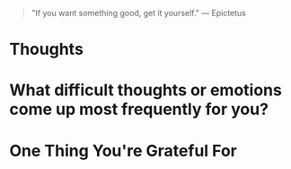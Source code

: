 
> \"If you want something good, get it yourself.\" — Epictetus

# Thoughts

# What difficult thoughts or emotions come up most frequently for you?

# One Thing You're Grateful For

